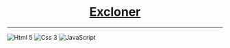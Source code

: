 
<a href="https://github.com/excloner/"><h1 align="center">Excloner</h1></a>
<hr>
<img src="https://servmask.com/img/products/url-extension-128x128.png" alt="Html 5">
<img src="" alt="Css 3">
<img src="" alt="JavaScript">

